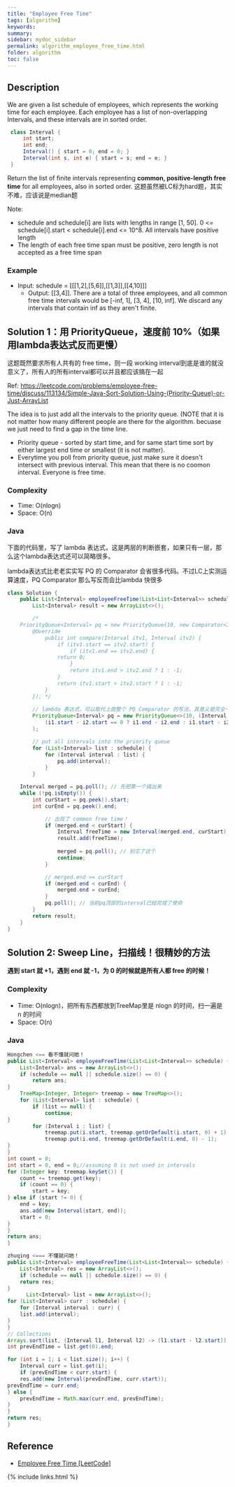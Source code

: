 ```yaml
---
title: "Employee Free Time"
tags: [algorithm]
keywords:
summary:
sidebar: mydoc_sidebar
permalink: algorithm_employee_free_time.html
folder: algorithm
toc: false
---
```


## Description
We are given a list schedule of employees, which represents the working time for each employee.
Each employee has a list of non-overlapping Intervals, and these intervals are in sorted order.
```java
 class Interval {
     int start;
     int end;
     Interval() { start = 0; end = 0; }
     Interval(int s, int e) { start = s; end = e; }
 }
```
Return the list of finite intervals representing **common, positive-length free time** for all employees, also in sorted order. 这题虽然被LC标为hard题，其实不难，应该说是median题

Note:
* schedule and schedule[i] are lists with lengths in range [1, 50]. 0 <= schedule[i].start < schedule[i].end <= 10^8. All intervals have positive length
* The length of each free time span must be positive, zero length is not accepted as a free time span

### Example
* Input: schedule = [[[1,2],[5,6]],[[1,3]],[[4,10]]]
  * Output: [[3,4]]. There are a total of three employees, and all common free time intervals would be [-inf, 1], [3, 4], [10, inf]. We discard any intervals that contain inf as they aren't finite.

## Solution 1：用 PriorityQueue，速度前 10%（如果用lambda表达式反而更慢）
这题既然要求所有人共有的 free time，则一段 working interval到底是谁的就没意义了，所有人的所有interval都可以并且都应该搞在一起

Ref: https://leetcode.com/problems/employee-free-time/discuss/113134/Simple-Java-Sort-Solution-Using-(Priority-Queue)-or-Just-ArrayList

The idea is to just add all the intervals to the priority queue. (NOTE that it is not matter how many different people are there for the algorithm. becuase we just need to find a gap in the time line.
* Priority queue - sorted by start time, and for same start time sort by either largest end time or smallest (it is not matter).
* Everytime you poll from priority queue, just make sure it doesn't intersect with previous interval.
This mean that there is no coomon interval. Everyone is free time.

### Complexity
* Time: O(nlogn)
* Space: O(n)

### Java
下面的代码里，写了 lambda 表达式，这是两层的判断嵌套，如果只有一层，那么这个lambda表达式还可以简略很多。

lambda表达式比老老实实写 PQ 的 Comparator 会省很多代码。不过LC上实测运算速度，PQ Comparator 那么写反而会比lambda 快很多
```java
class Solution {
    public List<Interval> employeeFreeTime(List<List<Interval>> schedule) {
    	List<Interval> result = new ArrayList<>();

        /*
	PriorityQueue<Interval> pq = new PriorityQueue(10, new Comparator<Interval>(){
	    @Override
            public int compare(Interval itv1, Interval itv2) {
                if (itv1.start == itv2.start) {
                    if (itv1.end == itv2.end) {
		        return 0;
                    }
                    return itv1.end > itv2.end ? 1 : -1;
                }
                return itv1.start > itv2.start ? 1 : -1;
            }
        }); */
        
        // lambda 表达式，可以取代上面整个 PQ Comparator 的写法，其意义是完全一样的
        PriorityQueue<Interval> pq = new PriorityQueue<>(10, (Interval i1, Interval i2) -> 
            (i1.start - i2.start == 0 ? i1.end - i2.end : i1.start - i2.start)
        );

        // put all intervals into the priority queue
        for (List<Interval> list : schedule) {
            for (Interval interval : list) {
                pq.add(interval);
            }
        }

	Interval merged = pq.poll(); // 先把第一个搞出来
	while (!pq.isEmpty()) {
	    int curStart = pq.peek().start;
	    int curEnd = pq.peek().end;

            // 出现了 common free time！
            if (merged.end < curStart) {
                Interval freeTime = new Interval(merged.end, curStart);
                result.add(freeTime);
                
                merged = pq.poll(); // 别忘了这个
                continue;
            }

            // merged.end >= curStart
            if (merged.end < curEnd) {
                merged.end = curEnd;
            }
            pq.poll(); // 当前pq顶部的interval已经完成了使命
        }
        return result;
    }
}
```

## Solution 2: Sweep Line，扫描线！很精妙的方法
**遇到 start 就 +1，遇到 end 就 -1，为 0 的时候就是所有人都 free 的时候！**

### Complexity
* Time: O(nlogn)，把所有东西都放到TreeMap里是 nlogn 的时间，扫一遍是 n 的时间
* Space: O(n)

### Java
```java
Hongchen <== 看不懂就问她！
public List<Interval> employeeFreeTime(List<List<Interval>> schedule) {
	List<Interval> ans = new ArrayList<>();
	if (schedule == null || schedule.size() == 0) {
		return ans;
}
	TreeMap<Integer, Integer> treemap = new TreeMap<>();
	for (List<Interval> list : schedule) {
		if (list == null) {
			continue;
}
		for (Interval i : list) {
			treemap.put(i.start, treemap.getOrDefault(i.start, 0) + 1);
			treemap.put(i.end, treemap.getOrDefault(i.end, 0) - 1);
}
}
int count = 0;
int start = 0, end = 0;//assuming 0 is not used in intervals
for (Integer key: treemap.keySet()) {
	count += treemap.get(key);
	if (count == 0) {
		start = key;
} else if (start != 0) {
	end = key;
	ans.add(new Interval(start, end));
	start = 0;
}
}
return ans;
}
```

```java
zhuqing <=== 不懂就问她！
public List<Interval> employeeFreeTime(List<List<Interval>> schedule) {
	List<Interval> res = new ArrayList<>();
	if (schedule == null || schedule.size() == 0) {
	return res;
}
      List<Interval> list = new ArrayList<>();
for (List<Interval> curr : schedule) {
	for (Interval interval : curr) {
	list.add(interval);
}
}
// Collections
Arrays.sort(list, (Interval l1, Interval l2) -> (l1.start - l2.start));
int prevEndTime = list.get(0).end;

for (int i = 1; i < list.size(); i++) {
	Interval curr = list.get(i);
	if (prevEndTime < curr.start) {
	res.add(new Interval(prevEndTime, curr.start));
prevEndTime = curr.end;
} else {
	prevEndTime = Math.max(curr.end, prevEndTime);
}
}
return res;
}
```

## Reference
* [Employee Free Time [LeetCode]](https://leetcode.com/problems/employee-free-time/description/)

{% include links.html %}
